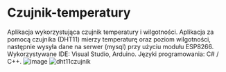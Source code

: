 # Czujnik-temperatury
Aplikacja wykorzystująca czujnik temperatury i wilgotności.
Aplikacja za pomocą czujnika (DHT11) mierzy temperaturę oraz poziom wilgotności, 
następnie wysyła dane na serwer (mysql) przy użyciu modułu ESP8266. Wykorzystywane IDE: Visual Studio, Arduino. Języki programowania: C# / C++.
![image](https://user-images.githubusercontent.com/85622683/150613980-57ea3b01-2a78-47b3-ad2f-8483a7952b26.png)
![dht11czujnik](https://user-images.githubusercontent.com/85622683/150614302-391c4b82-d207-408f-b5c0-673cc2f4b4c3.jpg)
